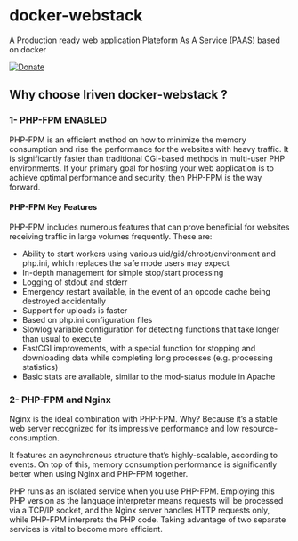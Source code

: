 # docker-webstack
A Production ready web application Plateform As A Service (PAAS) based on docker

[![Donate](https://img.shields.io/badge/Donate-PayPal-green.svg)](https://www.paypal.com/cgi-bin/webscr?cmd=_s-xclick&hosted_button_id=XDCFPNTKUC4TU)

## Why choose Iriven docker-webstack ?

### 1- PHP-FPM ENABLED
PHP-FPM is an efficient method on how to minimize the memory consumption and rise the performance for the websites with heavy traffic. It is significantly faster than traditional CGI-based methods in multi-user PHP environments. If your primary goal for hosting your web application is to achieve optimal performance and security, then PHP-FPM is the way forward.


#### PHP-FPM Key Features
PHP-FPM includes numerous features that can prove beneficial for websites receiving traffic in large volumes frequently. These are:

- Ability to start workers using various uid/gid/chroot/environment and php.ini, which replaces the safe mode users may expect
- In-depth management for simple stop/start processing
- Logging of stdout and stderr
- Emergency restart available, in the event of an opcode cache being destroyed accidentally
- Support for uploads is faster
- Based on php.ini configuration files
- Slowlog variable configuration for detecting functions that take longer than usual to execute
- FastCGI improvements, with a special function for stopping and downloading data while completing long processes (e.g. processing statistics)
- Basic stats are available, similar to the mod-status module in Apache

### 2- PHP-FPM and Nginx
Nginx is the ideal combination with PHP-FPM. Why? Because it’s a stable web server recognized for its impressive performance and low resource-consumption.

It features an asynchronous structure that’s highly-scalable, according to events. On top of this, memory consumption performance is significantly better when using Nginx and PHP-FPM together.

PHP runs as an isolated service when you use PHP-FPM. Employing this PHP version as the language interpreter means requests will be processed via a TCP/IP socket, and the Nginx server handles HTTP requests only, while PHP-FPM interprets the PHP code. Taking advantage of two separate services is vital to become more efficient.